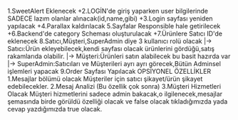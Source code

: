 1.SweetAlert Eklenecek
+2.LOGİN'de giriş yaparken user bilgilerinde SADECE lazım olanlar alınacak(id,name,gibi)
+3.Login sayfası yeniden yapılacak
+4.Parallax kaldırılacak
5.Sayfalar Responsible hale getirilecek
+6.Backend'de category Scheması oluşturulacak
+7.Ürünlere Satıcı ID'de eklenecek
8.Satıcı,Müşteri,SuperAdmin diye 3 kullanıcı rolü olacak
    |-> Satıcı:Ürün ekleyebilecek,kendi sayfası olacak ürünlerini gördüğü,satış rakamlarıda olabilir.
    |-> Müşteri:Ürünleri satın alabilecek bu basit hazırda var
    |-> SuperAdmin:Satıcıları ve Müşterileri ayrı ayrı görecek,Bütün Adminsel işlemleri yapacak
9.Order Sayfası Yapılacak
            OPSİYONEL ÖZELLİKLER
1.Mesajlar bölümü olacak Müşteriler için satıcı şikayet/ürün şikayet edebilecekler.
2.Mesaj Analizi (Bu özellik çok sonra)
3.Müşteri Hizmetleri Olacak
 Müşteri hizmetlerini sadece admin bakacak,o ilgilenecek,mesajlar şemasında birde görüldü özelliği olacak ve false olacak tıkladığımızda yada cevap yazdığımızda true olacak.
 